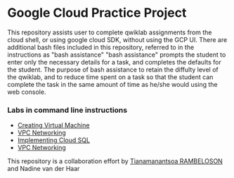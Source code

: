 # Google Cloud Practice Project 


This repository assists user to complete qwiklab assignments from the cloud shell, or using google cloud SDK, without using the GCP UI. There are additional bash files included in this repository, referred to in the instructions as "bash assistance" 
"bash assistance" prompts the student to enter only the necessary details for a task, and completes the defaults for the student.
The purpose of bash assistance to retain the diffulty level of the qwiklab, and
to reduce time spent on a task so that the student can complete the task in the same amount of time as he/she would using the web console.

### Labs in command line instructions

* [Creating Virtual Machine](https://github.com/rmanantsoa/GoogleCloudPracticeProject/blob/master/Creating_Virtual_Machines/README.md)
* [VPC Networking](https://github.com/rmanantsoa/GoogleCloudPracticeProject/blob/master/VPC_networking/README.md)
* [Implementing Cloud SQL](https://github.com/rmanantsoa/GoogleCloudPracticeProject/blob/master/Implementing_Cloud_SQL/README.md)
* [VPC Networking](https://github.com/rmanantsoa/GoogleCloudPracticeProject/blob/master/VPC_networking/README.md)




This repository is a collaboration effort by [Tianamanantsoa RAMBELOSON](https://www.linkedin.com/in/tianamanantsoa-rambeloson/) and  Nadine van der Haar

